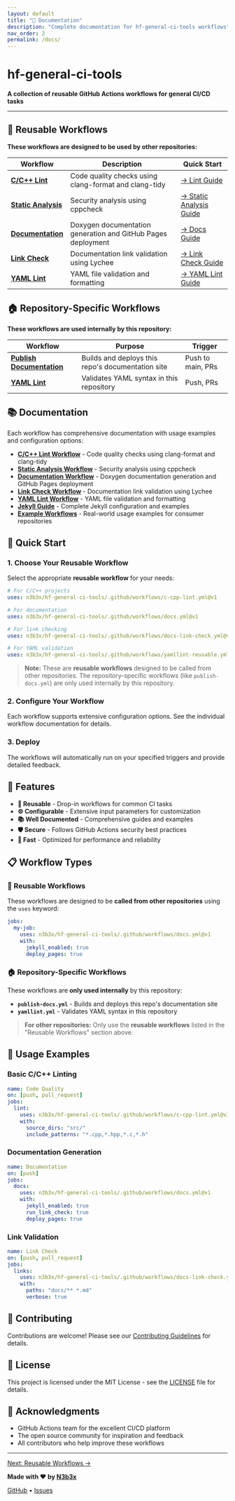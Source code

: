 ```yaml
---
layout: default
title: "📖 Documentation"
description: "Complete documentation for hf-general-ci-tools workflows"
nav_order: 2
permalink: /docs/
---
```


# hf-general-ci-tools

**A collection of reusable GitHub Actions workflows for general CI/CD tasks**

---

## 🔄 Reusable Workflows

**These workflows are designed to be used by other repositories:**

| Workflow | Description | Quick Start |
|----------|-------------|-------------|
| **[C/C++ Lint](c-cpp-lint-workflow.md)** | Code quality checks using clang-format and clang-tidy | [→ Lint Guide](c-cpp-lint-workflow.md) |
| **[Static Analysis](c-cpp-static-analysis-workflow.md)** | Security analysis using cppcheck | [→ Static Analysis Guide](c-cpp-static-analysis-workflow.md) |
| **[Documentation](docs-workflow.md)** | Doxygen documentation generation and GitHub Pages deployment | [→ Docs Guide](docs-workflow.md) |
| **[Link Check](docs-link-check-workflow.md)** | Documentation link validation using Lychee | [→ Link Check Guide](docs-link-check-workflow.md) |
| **[YAML Lint](yamllint-workflow.md)** | YAML file validation and formatting | [→ YAML Lint Guide](yamllint-workflow.md) |

## 🏠 Repository-Specific Workflows

**These workflows are used internally by this repository:**

| Workflow | Purpose | Trigger |
|----------|---------|---------|
| **[Publish Documentation](https://github.com/n3b3x/hf-general-ci-tools/blob/main/.github/workflows/publish-docs.yml)** | Builds and deploys this repo's documentation site | Push to main, PRs |
| **[YAML Lint](https://github.com/n3b3x/hf-general-ci-tools/blob/main/.github/workflows/yamllint.yml)** | Validates YAML syntax in this repository | Push, PRs |

## 📚 Documentation

Each workflow has comprehensive documentation with usage examples and configuration options:

- **[C/C++ Lint Workflow](c-cpp-lint-workflow.md)** - Code quality checks using clang-format and clang-tidy
- **[Static Analysis Workflow](c-cpp-static-analysis-workflow.md)** - Security analysis using cppcheck
- **[Documentation Workflow](docs-workflow.md)** - Doxygen documentation generation and GitHub Pages deployment
- **[Link Check Workflow](docs-link-check-workflow.md)** - Documentation link validation using Lychee
- **[YAML Lint Workflow](yamllint-workflow.md)** - YAML file validation and formatting
- **[Jekyll Guide](jekyll-guide.md)** - Complete Jekyll configuration and examples
- **[Example Workflows](example-workflows.md)** - Real-world usage examples for consumer repositories

## 🎯 Quick Start

### 1. Choose Your Reusable Workflow

Select the appropriate **reusable workflow** for your needs:

```yaml
# For C/C++ projects
uses: n3b3x/hf-general-ci-tools/.github/workflows/c-cpp-lint.yml@v1

# For documentation
uses: n3b3x/hf-general-ci-tools/.github/workflows/docs.yml@v1

# For link checking
uses: n3b3x/hf-general-ci-tools/.github/workflows/docs-link-check.yml@v1

# For YAML validation
uses: n3b3x/hf-general-ci-tools/.github/workflows/yamllint-reusable.yml@v1
```

> **Note:** These are **reusable workflows** designed to be called from other repositories.
> The repository-specific workflows (like `publish-docs.yml`) are only used internally by this repository.

### 2. Configure Your Workflow

Each workflow supports extensive configuration options. See the individual workflow documentation for details.

### 3. Deploy

The workflows will automatically run on your specified triggers and provide detailed feedback.

## 🔧 Features

- **🔄 Reusable** - Drop-in workflows for common CI tasks
- **⚙️ Configurable** - Extensive input parameters for customization
- **📚 Well Documented** - Comprehensive guides and examples
- **🛡️ Secure** - Follows GitHub Actions security best practices
- **🚀 Fast** - Optimized for performance and reliability

## 📋 Workflow Types

### 🔄 Reusable Workflows
These workflows are designed to be **called from other repositories** using the `uses` keyword:

```yaml
jobs:
  my-job:
    uses: n3b3x/hf-general-ci-tools/.github/workflows/docs.yml@v1
    with:
      jekyll_enabled: true
      deploy_pages: true
```

### 🏠 Repository-Specific Workflows
These workflows are **only used internally** by this repository:

- **`publish-docs.yml`** - Builds and deploys this repo's documentation site
- **`yamllint.yml`** - Validates YAML syntax in this repository

> **For other repositories:** Only use the **reusable workflows** listed in the "Reusable Workflows" section above.

## 📖 Usage Examples

### Basic C/C++ Linting

```yaml
name: Code Quality
on: [push, pull_request]
jobs:
  lint:
    uses: n3b3x/hf-general-ci-tools/.github/workflows/c-cpp-lint.yml@v1
    with:
      source_dirs: "src/"
      include_patterns: "*.cpp,*.hpp,*.c,*.h"
```

### Documentation Generation

```yaml
name: Documentation
on: [push]
jobs:
  docs:
    uses: n3b3x/hf-general-ci-tools/.github/workflows/docs.yml@v1
    with:
      jekyll_enabled: true
      run_link_check: true
      deploy_pages: true
```

### Link Validation

```yaml
name: Link Check
on: [push, pull_request]
jobs:
  links:
    uses: n3b3x/hf-general-ci-tools/.github/workflows/docs-link-check.yml@v1
    with:
      paths: "docs/** *.md"
      verbose: true
```

## 🤝 Contributing

Contributions are welcome! Please see our [Contributing Guidelines](https://github.com/n3b3x/hf-general-ci-tools/blob/main/CONTRIBUTING.md)
for details.

## 📄 License

This project is licensed under the MIT License - see the [LICENSE](https://github.com/n3b3x/hf-general-ci-tools/blob/main/LICENSE)
file for details.

## 🙏 Acknowledgments

- GitHub Actions team for the excellent CI/CD platform
- The open source community for inspiration and feedback
- All contributors who help improve these workflows

---

[Next: Reusable Workflows →](workflows.md)

**Made with ❤️ by [N3b3x](https://github.com/n3b3x)**

[GitHub](https://github.com/n3b3x/hf-general-ci-tools) • [Issues](https://github.com/n3b3x/hf-general-ci-tools/issues)
